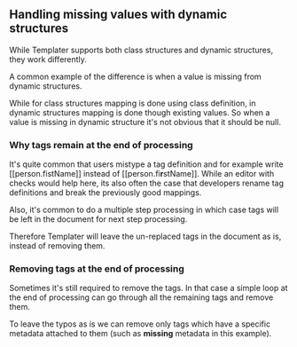 ## Handling missing values with dynamic structures

While Templater supports both class structures and dynamic structures, they work differently.

A common example of the difference is when a value is missing from dynamic structures.

While for class structures mapping is done using class definition, in dynamic structures mapping is done though existing values.
So when a value is missing in dynamic structure it's not obvious that it should be null.

### Why tags remain at the end of processing

It's quite common that users mistype a tag definition and for example write [[person.fistName]] instead of [[person.fi**r**stName]].
While an editor with checks would help here, its also often the case that developers rename tag definitions and break the previously good mappings.

Also, it's common to do a multiple step processing in which case tags will be left in the document for next step processing.

Therefore Templater will leave the un-replaced tags in the document as is, instead of removing them.

### Removing tags at the end of processing

Sometimes it's still required to remove the tags.
In that case a simple loop at the end of processing can go through all the remaining tags and remove them.

To leave the typos as is we can remove only tags which have a specific metadata attached to them (such as **missing** metadata in this example).